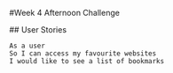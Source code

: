 #Week 4 Afternoon Challenge

## User Stories

```
As a user
So I can access my favourite websites
I would like to see a list of bookmarks
``` 
